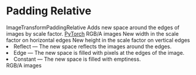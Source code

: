 # Padding Relative

<deflist type="narrow">
    <def title="Full Name">
        ImageTransformPaddingRelative
    </def>
    <def title="Description">
        Adds new space around the edges of images by scale factor.
    </def>
        <def title="Backend">
            <a href="Modules.md" anchor="pytorch" summary="Image processing with pure Tensor without transformations.">PyTorch</a>
        </def>
    <def title="Input Parameters">
        <deflist type="narrow">
            <def title="Images">
                RGB/A images
            </def>
            <def title="Add Width">
                New width in the scale factor on horizontal edges
            </def>
            <def title="Add Height">
                New height in the scale factor on vertical edges 
            </def>
            <def title="Method">
                <list>
                    <li><control>Reflect</control> — The new space reflects the images around the edges.</li>
                    <li><control>Edge</control> — The new space is filled with pixels at the edges of the image.</li>
                    <li><control>Constant</control> — The new space is filled with emptiness.</li>
                </list>
            </def>
        </deflist>
    </def>
    <def title="Output Parameters">
        <deflist type="narrow">
            <def title="Images">
                RGB/A images
            </def>
        </deflist>
    </def>
</deflist>
